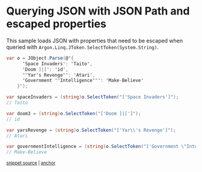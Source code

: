 # Querying JSON with JSON Path and escaped properties

This sample loads JSON with properties that need to be escaped when queried with `Argon.Linq.JToken.SelectToken(System.String)`.

<!-- snippet: QueryJsonSelectTokenEscaped -->
<a id='snippet-queryjsonselecttokenescaped'></a>
```cs
var o = JObject.Parse(@"{
      'Space Invaders': 'Taito',
      'Doom ]|[': 'id',
      ""Yar's Revenge"": 'Atari',
      'Government ""Intelligence""': 'Make-Believe'
    }");

var spaceInvaders = (string)o.SelectToken("['Space Invaders']");
// Taito

var doom3 = (string)o.SelectToken("['Doom ]|[']");
// id

var yarsRevenge = (string)o.SelectToken("['Yar\\'s Revenge']");
// Atari

var governmentIntelligence = (string)o.SelectToken("['Government \"Intelligence\"']");
// Make-Believe
```
<sup><a href='/src/Tests/Documentation/Samples/JsonPath/QueryJsonSelectTokenEscaped.cs#L31-L50' title='Snippet source file'>snippet source</a> | <a href='#snippet-queryjsonselecttokenescaped' title='Start of snippet'>anchor</a></sup>
<!-- endSnippet -->
